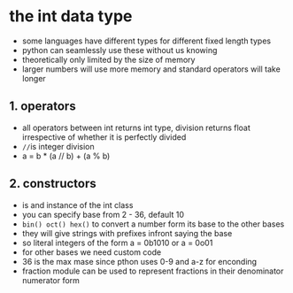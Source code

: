 #  the int data type

* some languages have different types for different fixed length types 
* python can seamlessly use these without us knowing 
* theoretically only limited by the size of memory 
* larger numbers will use more memory and standard operators will take longer 

## 1. operators

* all operators between int returns int type, division returns float irrespective of whether it is perfectly divided
* `//`is integer division 
* a = b * (a // b) + (a % b)

## 2. constructors

* is and instance of the int class
* you can specify base from 2 - 36, default 10
* `bin() oct() hex()` to convert a number form its base to the other bases
* they will give strings with prefixes infront saying the base 
* so literal integers of the form a = 0b1010 or a = 0o01
* for other bases we need custom code 
* 36 is the max mase since pthon uses 0-9 and a-z for enconding 
* fraction module can be used to represent fractions in their denominator numerator form 
